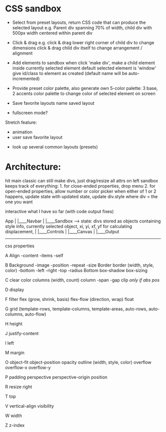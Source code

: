 # CSS sandbox
  - Select from preset layouts, return CSS code that can produce the selected layout
    e.g. Parent div spanning 70% of width, child div with 500px width centered within parent div

  - Click & drag
    e.g. click & drag lower right corner of child div to change dimensions
         click & drag child div itself to change arrangement / alignment

  - Add elements to sandbox
    when click 'make div', make a child element inside currently selected element
    default selected element is 'window'
    give id/class to element as created (default name will be auto-incremented)

  - Provide preset color palette, also generate own
    5-color palette: 3 base, 2 accents
    color palette to change color of selected element on screen

  - Save favorite layouts
    name saved layout

  - fullscreen mode?

  Stretch feature:
  - animation
  - user save favorite layout


  * look up several common layouts (presets)




# Architecture:

hit main
  classic
    can still make divs, just drag/resize
    all attrs on left
    sandbox keeps track of everything:
      1. for close-ended properties, drop menu
      2. for open-ended properties, allow number or color picker
      when either of 1 or 2 happens, update state
      with updated state, update div.style where div = the one you want

  interactive
    what I have so far (with code output fixes)

App
|
|____Navbar
|
|____Sandbox --> state: divs stored as objects containing style info, currently selected object, xi, yi, xf, yf for calculating displacement,
        |
        |____Controls
        |
        |____Canvas
        |
        |____Output


--------------
css properties


A
Align
  -content
  -items
  -self

B
Background
  -image
  -position
  -repeat
  -size
Border
  border (width, style, color)
  -bottom
  -left
  -right
  -top
  -radius
Bottom
box-shadow
box-sizing

C
clear
color
columns (width, count)
column
  -span
  -gap
clip *only if abs pos*

D
display

F
filter
flex (grow, shrink, basis)
  flex-flow (direction, wrap)
float

G
grid (template-rows, template-columns, template-areas, auto-rows, auto-columns, auto-flow)

H
height

J
justify-content

l
left

M
margin

O
object-fit
object-position
opacity
outline (width, style, color)
overflow
overflow-x
overflow-y

P
padding
perspective
perspective-origin
position

R
resize
right

T
top

V
vertical-align
visibility

W
width

Z
z-index
